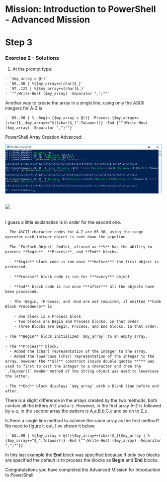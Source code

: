# Mission: Introduction to PowerShell - Advanced Mission

# Step 3

### Exercise 2 - Solutions

  1. At the prompt type:

    - `$my_array = @()`
    - `65..90 | %{$my_array+=[char]$_}`
    - `97..122 | %{$my_array+=[char]$_}`
    - `"";Write-Host ($my_array) -Separator ",";""`

  Another way to create the array in a single line, using only the ASCII integers for A-Z is

    - `65..90 | % -Begin {$my_array = @()} -Process {$my_array+=[char]$_;$my_array+="$([char]$_)".ToLower()} -End {"";Write-Host ($my_array) -Separator ",";""}`

  PowerShell Array Creation Advanced:

  ![](assets/images/image-03.jpg)<br/><br/>

  ![](/posts/files/dne-dcip-introduction-to-powershell-mission-02-v01/assets/images/image-03.jpg)<br/><br/>

  I guess a little explanation is in order for the second one.

    - The ASCII character codes for A-Z are 65-90, using the range operator each integer object is sent down the pipeline.

    - The `ForEach-Object` Cmdlet, aliased as **%** has the ability to process **Begin**, **Process**, and **End** blocks.

      - **Begin** block code is run once ***before*** the first object is processed.

      - **Process** block code is run for ***every*** object

      - **End** block code is run once ***after*** all the objects have been processed.

      - The -Begin, -Process, and -End are not required, if omitted **Code Block Precedence** is

        - One block is a Process block
        - Two blocks are Begin and Process blocks, in that order
        - Three Blocks are Begin, Process, and End blocks, in that order.

    - The **Begin** block initialized `$my_array` to an empty array.

    - The **Process** block,
      - Added the [char] representation of the Integer to the array.
      - Added the lowercase [char] representation of the Integer to the array, however the **$()** construct inside double quotes **"** was used to first to cast the Integer to a character and then the `.ToLower()` member method of the String object was used to lowercase the letter.

    - The **End** block displays `$my_array` with a blank line before and after.

  There is a slight difference in the arrays created by the two methods, both contain all the letters A-Z and a-z. However, in the first array A-Z is followed by a-z, in the second array the pattern is A,a,B,b,C,c and so on to Z,z.

  Is there a single line method to achieve the same array as the first method? No need to figure it out, I've shown it below.

    - `65..90 | %{$my_array = @()}{$my_array+=[char]$_}{$my_array | %{$my_array+="$_".Tolower()} -End {"";Write-Host ($my_array) -Separator ",";""}}`

  In this last example the **End** block was specified because if only two blocks are specified the default is to process the blocks as **Begin** and **End** blocks.

Congratulations you have completed the Advanced Mission for Introduction to PowerShell.
